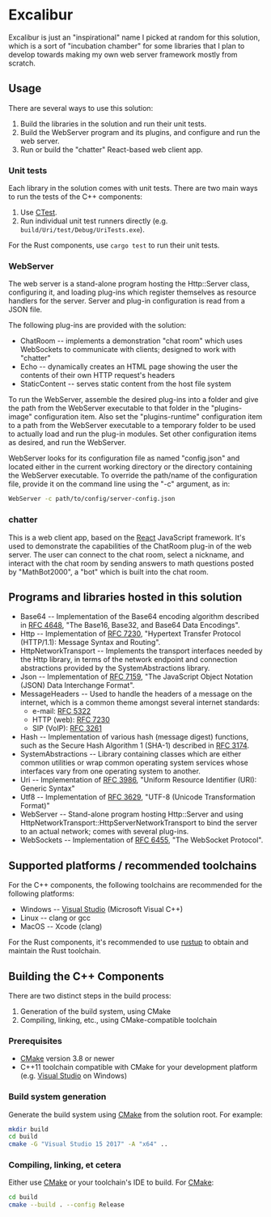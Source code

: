 # Excalibur

Excalibur is just an "inspirational" name I picked at random for this solution,
which is a sort of "incubation chamber" for some libraries that I plan to
develop towards making my own web server framework mostly from scratch.

## Usage

There are several ways to use this solution:

1. Build the libraries in the solution and run their unit tests.
2. Build the WebServer program and its plugins, and configure and run the web
   server.
3. Run or build the "chatter" React-based web client app.

### Unit tests

Each library in the solution comes with unit tests.  There are two main ways to
run the tests of the C++ components:

1. Use [CTest](https://cmake.org/cmake/help/latest/module/CTest.html).
2. Run individual unit test runners directly (e.g.
   `build/Uri/test/Debug/UriTests.exe`).

For the Rust components, use `cargo test` to run their unit tests.

### WebServer

The web server is a stand-alone program hosting the Http::Server class,
configuring it, and loading plug-ins which register themselves as resource
handlers for the server.  Server and plug-in configuration is read from a JSON
file.

The following plug-ins are provided with the solution:

* ChatRoom -- implements a demonstration "chat room" which uses WebSockets to
  communicate with clients; designed to work with "chatter"
* Echo -- dynamically creates an HTML page showing the user the contents of
  their own HTTP request's headers
* StaticContent -- serves static content from the host file system

To run the WebServer, assemble the desired plug-ins into a folder and give the
path from the WebServer executable to that folder in the "plugins-image"
configuration item.  Also set the "plugins-runtime" configuration item to a
path from the WebServer executable to a temporary folder to be used to actually
load and run the plug-in modules.  Set other configuration items as desired,
and run the WebServer.

WebServer looks for its configuration file as named "config.json" and located
either in the current working directory or the directory containing the
WebServer executable.  To override the path/name of the configuration file,
provide it on the command line using the "-c" argument, as in:

```bash
WebServer -c path/to/config/server-config.json
```

### chatter

This is a web client app, based on the [React](https://reactjs.org/) JavaScript
framework.  It's used to demonstrate the capabilities of the ChatRoom plug-in
of the web server.  The user can connect to the chat room, select a nickname,
and interact with the chat room by sending answers to math questions posted by
"MathBot2000", a "bot" which is built into the chat room.

## Programs and libraries hosted in this solution

* Base64 -- Implementation of the Base64 encoding algorithm described in [RFC
  4648](https://tools.ietf.org/html/rfc4648), "The Base16, Base32, and Base64
  Data Encodings".
* Http -- Implementation of [RFC 7230](https://tools.ietf.org/html/rfc7230),
  "Hypertext Transfer Protocol (HTTP/1.1): Message Syntax and Routing".
* HttpNetworkTransport -- Implements the transport interfaces needed by the
  Http library, in terms of the network endpoint and connection abstractions
  provided by the SystemAbstractions library.
* Json -- Implementation of [RFC 7159](https://tools.ietf.org/html/rfc7159),
  "The JavaScript Object Notation (JSON) Data Interchange Format".
* MessageHeaders -- Used to handle the headers of a message on the internet,
  which is a common theme amongst several internet standards:
  * e-mail: [RFC 5322](https://tools.ietf.org/html/rfc5322)
  * HTTP (web): [RFC 7230](https://tools.ietf.org/html/rfc7320)
  * SIP (VoIP): [RFC 3261](https://tools.ietf.org/html/3261)
* Hash -- Implementation of various hash (message digest) functions, such as
  the Secure Hash Algorithm 1 (SHA-1) described in [RFC
  3174](https://tools.ietf.org/html/rfc3174).
* SystemAbstractions -- Library containing classes which are either common
  utilities or wrap common operating system services whose interfaces vary from
  one operating system to another.
* Uri -- Implementation of [RFC 3986](https://tools.ietf.org/html/rfc3986),
  "Uniform Resource Identifier (URI): Generic Syntax"
* Utf8 -- Implementation of [RFC 3629](https://tools.ietf.org/html/rfc3629),
  "UTF-8 (Unicode Transformation Format)"
* WebServer -- Stand-alone program hosting Http::Server and using
  HttpNetworkTransport::HttpServerNetworkTransport to bind the server to an
  actual network; comes with several plug-ins.
* WebSockets -- Implementation of [RFC
  6455](https://tools.ietf.org/html/rfc6455), "The WebSocket Protocol".

## Supported platforms / recommended toolchains

For the C++ components, the following toolchains are recommended for the
following platforms:

* Windows -- [Visual Studio](https://www.visualstudio.com/) (Microsoft Visual
  C++)
* Linux -- clang or gcc
* MacOS -- Xcode (clang)

For the Rust components, it's recommended to use [rustup](https://rustup.rs/)
to obtain and maintain the Rust toolchain.

## Building the C++ Components

There are two distinct steps in the build process:

1. Generation of the build system, using CMake
2. Compiling, linking, etc., using CMake-compatible toolchain

### Prerequisites

* [CMake](https://cmake.org/) version 3.8 or newer
* C++11 toolchain compatible with CMake for your development platform (e.g. [Visual Studio](https://www.visualstudio.com/) on Windows)

### Build system generation

Generate the build system using [CMake](https://cmake.org/) from the solution
root.  For example:

```bash
mkdir build
cd build
cmake -G "Visual Studio 15 2017" -A "x64" ..
```

### Compiling, linking, et cetera

Either use [CMake](https://cmake.org/) or your toolchain's IDE to build.  For
[CMake](https://cmake.org/):

```bash
cd build
cmake --build . --config Release
```